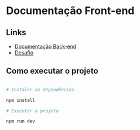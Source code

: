 # Documentação Front-end

## Links

- [Documentação Back-end](../backend/README.md)
- [Desafio](../README.md)

## Como executar o projeto

```bash

# Instalar as dependências

npm install

# Executar o projeto

npm run dev

```

